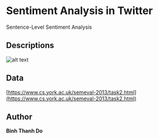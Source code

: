 # Sentiment Analysis in Twitter
Sentence-Level Sentiment Analysis
## Descriptions
![alt text](https://raw.githubusercontent.com/peace195/Semeval2013/master/model.png)
## Data
[https://www.cs.york.ac.uk/semeval-2013/task2.html](https://www.cs.york.ac.uk/semeval-2013/task2.html)

## Author
**Binh Thanh Do**